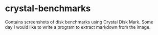 crystal-benchmarks
==================

Contains screenshots of disk benchmarks using Crystal Disk Mark. Some day I would like to write a program to extract markdown from the image.

